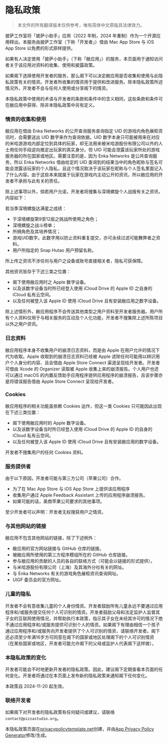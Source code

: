 # **隐私政策**

> 本文件的所有翻译版本仅供参考，唯有简体中文原版具法律效力。

披萨工作室将「披萨小助手」应用（2022 年制，2024 年重制）作为一个开源应用释出。本服务由披萨工作室（下称「开发者」）借由 Mac App Store 与 iOS App Store 以免费的形式原样提供。

如果有人决定使用「披萨小助手」（下称「敝应用」）的服务，本页面用于通知访问者关于该应用对资料的收集、使用和披露政策。

如果阁下选择使用开发者的服务，那么阁下可以决定敝应用是否收集和使用与此隐私政策有关的情资。开发者所收集的情资用于提供和改进服务。除本隐私政策所述情况外，开发者不会与任何人使用或分享阁下的情资。

本隐私政策中使用的术语与开发者的条款和条件中的含义相同，这些条款和条件可在敝应用中获得、除非本隐私政策中另有定义。

### **情资的收集和使用**

敝应用在借由 Enka Networks 的公开查询服务查询指定 UID 的游戏内角色展柜资讯时，会需要送出 UID 数字来作为查询依据。UID 数字本身只可能被用来在对应的米哈游游戏内部定位到具体的玩家，却无法用来被米哈游股份有限公司以外的人士用任何手段逆向推定出玩家的真实身分。但 UID 可能会泄露该玩家所处的游戏服务器的所在国家或地区。需要注意的是，因为 Enka Networks 是公共查询服务，所以 Enka Networks 借由给定的 UID 查询到的结果当中的角色昵称与签名可能会泄露该玩家的个人隐私，且这个情况取决于该玩家在昵称与个人签名里面记入了什么内容。由于这些本来就属于玩家在游戏内主动公开的资讯，所以敝应用的开发者不承担与此有关的责任。

除上述事项以外，倘若用户允诺，开发者将搜集与深境螺旋个人战报有关之资讯，内容如下：

若当季深境螺旋达满星之成绩：

- 于深境螺旋第9至12层之挑战所使用之角色；
- 深境螺旋之战斗榜单；
- 所拥角色及其培养情况；
- 游戏UID数字。此数字用以防止资料重复提交，亦可永续过滤可能舞弊者之资料。
- 用户所指定的 Snap Hutao 用户预留名称。

所上传之资讯不涉任何与用户之设备或账号直接相关者，隐私可获保障。

其他资讯皆存于下述三类之位置：

- 阁下使用敝应用时之 Apple 数字设备。
- 以及该数字设备当时所已经登入使用 iCloud Drive 的 Apple ID 之自身的 iCloud 私有云空间。
- 以及任何被登入该 Apple ID 使用 iCloud Drive 且有安装敝应用之数字设备。

除上述情形外，敝应用程序不会传送其他类型之用户资料至开发者服务器。用户所有个人资料仅用于与相关服务的互动及个人化功能，开发者不搜集除上述所陈项目以外之用户资讯。

### **日志资料**

敝应用程序本身不收集用户的崩溃日志资料，而是由 Apple 在用户允许的情况下代为收取。Apple 收取到的崩溃日志资料已经被 Apple 滤除任何可能用以辨识用户个人身分的内容、且会借由 Apple Store Connect 渠道呈现给开发者。开发者可借由 Xcode 的 Organizer 读取被 Apple 收集上来的崩溃报告。个人用户也还可以通过 macOS 的内置反馈助手应用程序提供应用程序的崩溃报告，且该步骤亦是将错误报告借由 Apple Store Connect 呈现给开发者。

### **Cookies**

敝应用程序的相关功能虽依赖 Cookies 运作，但这一类 Cookies 只可能因此出现在下述三类位置：

- 阁下使用敝应用时的 Apple 数字设备。
- 以及该数字设备当时所已经登入使用 iCloud Drive 的 Apple ID 的自身的 iCloud 私有云空间。
- 以及任何被登入该 Apple ID 使用 iCloud Drive 且有安装敝应用的数字设备。

开发者不搜集用户的任何 Cookies 资料。

### **服务提供者**

由于以下原因，开发者可能与第三方公司（苹果公司）合作。

* 为了在 Mac App Store 与 iOS App Store 上提供该应用程序
* 收集用户通过 Apple Feedback Assistant 上传的应用程序崩溃报告。
* 如果可能的话，美商苹果公司要求的其他事项。

至少开发者可以声明：开发者无权搜获用户之情资。

### **与其他网站的链接**

敝应用不包含其他网站的链接，除了下述例外：

- 敝应用的官方网站链接与 GitHub 仓库的链接。
- 被敝应用所使用的第三方程序模组所在的 GitHub 仓库链接。
- 参与敝应用的贡献的人员的各自的联络方式（可能会以链接的形式提供）。
- 与米哈游股份有限公司（上海）及其海外分社有关的网址。
- 与 Enka Networks 有关的游戏角色展柜资讯查询网址。
- UIGF 委员会的官方网址。

### **儿童的隐私**

开发者不会有意收集儿童的个人身份情资。开发者鼓励所有儿童永远不要通过应用程序和/或服务提交任何个人可识别的情资。开发者鼓励父母和法定监护人监督其子女的互联网使用情况，并帮助执行本政策，指示其子女在未经其许可的情况下绝不通过应用程序和/或服务提供可识别个人的情资。如果阁下有理由相信一个孩子通过应用程序和/或服务向开发者提供了个人可识别的情资，请联络开发者。阁下还必须至少年满16岁方可同意在阁下的国家或地区处理阁下的个人可识别情资（在某些国家或地区，开发者可能允许阁下的父母或监护人代表阁下这样做）。

### **本隐私政策的**变化

开发者可能会不时地更新开发者的隐私政策。因此，建议阁下定期查看本页面的任何变化。开发者将通过在本页面上发布新的隐私政策来通知阁下任何变化。

本政策自 2024-11-20 起生效。

### **联络开发者**

如果阁下对开发者的隐私政策有任何疑问或建议，请联络 `contact@pizzastudio.org`。

本隐私政策页面在[privacypolicytemplate.net](https://privacypolicytemplate.net)创建，并由[App Privacy Policy Generator](https://app-privacy-policy-generator.nisrulz.com/)修改/生成。
